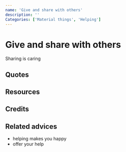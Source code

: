 ```yaml
---
name: 'Give and share with others'
description: ''
Categories: ['Material things', 'Helping']
---
```

# Give and share with others

Sharing is caring


## Quotes

## Resources

## Credits

## Related advices

- helping makes you happy
- offer your help
